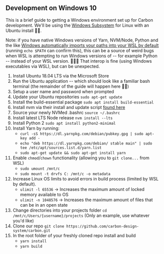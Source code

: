 ## Development on Windows 10

This is a brief guide to getting a Windows environment set up for Carbon
development. We'll be using the
[Windows Subsystem](https://docs.microsoft.com/en-us/windows/wsl/about) for
Linux with an Ubuntu install 👐🏽.

Note: if you have native Windows versions of Yarn, NVM/Node, Python and the like
[Windows automatically imports your paths into your WSL by default](https://github.com/Microsoft/WSL/issues/1890)
(running `echo $PATH` can confirm this), this can be a source of weird bugs when
WSL is attempting to run Windows versions of -- for example Python -- instead of
your WSL version. 🤦🏽‍♂️ That interop is fine (using Windows executables via WSL),
but can be unexpected.

1. Install Ubuntu 18.04 LTS via the Microsoft Store
2. Run the Ubuntu application -- which should look like a familiar bash terminal
   (the remainder of the guide will happen here 👍🏽)
3. Setup a user name and password when prompted
4. Update your Ubuntu repositories `sudo apt-get update`
5. Install the build-essential package `sudo apt install build-essential`
6. Install nvm via their install and update script
   [found here](https://github.com/nvm-sh/nvm#install--update-script)
7. Source your newly NVMed .bashrc `source ~/.bashrc`
8. Install latest LTS Node release `nvm install --lts`
9. Install Python 2 `sudo apt install python2-minimal`
10. Install Yarn by running:
    - `curl -sS https://dl.yarnpkg.com/debian/pubkey.gpg | sudo apt-key add -`
    - `echo "deb https://dl.yarnpkg.com/debian/ stable main" | sudo tee /etc/apt/sources.list.d/yarn.list`
    - `sudo apt-get update && sudo apt-get install yarn`
11. Enable `chmod`/`chown` functionality (allowing you to `git clone...` from
    WSL)
    - `sudo umount /mnt/c`
    - `sudo mount -t drvfs C: /mnt/c -o metadata`
12. Increase Linux OS limits to avoid errors in build process (limited by WSL by default). 
    - `ulimit -l 65536` -> Increases the maximum amount of locked memory available to OS
    - `ulimit -n 1048576` -> Increases the maximum amount of files that can be in an open state
13. Change directories into your projects folder
    `cd /mnt/c/Users/{username}/projects` (Only an example, use whatever you'd
    like)
14. Clone our repo
    `git clone https://github.com/carbon-design-system/carbon.git`
15. In the root folder of your freshly cloned repo install and build
    - `yarn install`
    - `yarn build`
